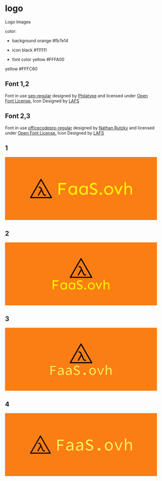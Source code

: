 # logo
Logo Images

color:

+ background
orange
#fb7e14

+ icon
black
#111111

+ font color
yellow
#FFFA00

yellow
#FFFC60


## Font 1,2

Font in use <a target="_blank" href="http://www.philatype.com/#sen">sen-regular</a> designed by
<a target="_blank" href="http://www.philatype.com/">Philatype</a>
and licensed under
<a target="_blank" href="http://scripts.sil.org/cms/scripts/page.php?site_id=nrsi&amp;id=OFL_web">Open Font License.</a>
  Icon Designed by
  <a target="_blank" href="https://thenounproject.com/LAFS">LAFS</a></div>


## Font 2,3

Font in use <a target="_blank" href="https://github.com/nathco/Office-Code-Pro">officecodepro-regular</a> designed by
<a target="_blank" href="https://nath.co/">Nathan Rutzky</a>
and licensed under
<a target="_blank" href="http://scripts.sil.org/cms/scripts/page.php?site_id=nrsi&amp;id=OFL_web">Open Font License.</a>
  Icon Designed by
  <a target="_blank" href="https://thenounproject.com/LAFS">LAFS</a>
          
          
          
## 1
![1/cover.png](1/cover.png)

## 2
![2/cover.png](2/cover.png)


## 3
![3/cover.png](3/cover.png)

## 4
![4/cover.png](4/cover.png)
